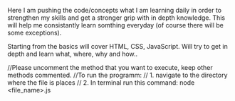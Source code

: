 Here I am pushing the code/concepts what I am learning daily in order to strengthen my skills and get a stronger grip with in depth knowledge.
This will help me consistantly learn somthing everyday (of course there will be some exceptions).

Starting from the basics will cover HTML, CSS, JavaScript. Will try to get in depth and learn what, where, why and how..

//Please uncomment the method that you want to execute, keep other methods commented.
//To run the programm:
// 1. navigate to the directory where the file is places
// 2. In terminal run this command: node <file_name>.js
